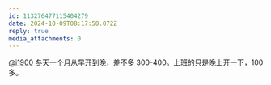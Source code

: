```yaml
---
id: 113276477115404279
date: 2024-10-09T08:17:50.072Z
reply: true
media_attachments: 0
---
```


[@i1900](https://mast.dragon-fly.club/@i1900) 冬天一个月从早开到晚，差不多 300-400。上班的只是晚上开一下，100 多。

